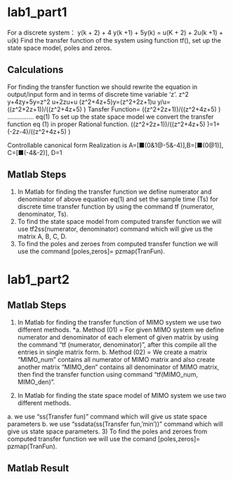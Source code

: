# lab1_part1
For a discrete system：
y(k + 2) + 4 y(k +1) + 5y(k) = u(K + 2) + 2u(k +1) + u(k)
Find the transfer function of the system using function tf(), set up the state space model, poles and zeros.

## Calculations
For finding the transfer function we should rewrite the equation in output/input form
and in terms of discrete time variable ‘z’.
z^2 y+4zy+5y=z^2 u+2zu+u
(z^2+4z+5)y=(z^2+2z+1)u
y/u=  ((z^2+2z+1))/((z^2+4z+5) )
Tansfer Function=  ((z^2+2z+1))/((z^2+4z+5) )    ……………   eq(1)
To set up the state space model we convert the transfer function eq (1) in proper Rational function.
((z^2+2z+1))/((z^2+4z+5) )=1+(-2z-4)/((z^2+4z+5) )

Controllable canonical form Realization is 
A=[■(0&1@-5&-4)],B=[■(0@1)],      C=[■(-4&-2)],       D=1

## Matlab Steps 
1) In Matlab for finding the transfer function we define numerator and denominator of above equation eq(1) and set the sample time (Ts) for discrete time transfer function by using the command tf (numerator, denominator, Ts).
2) To find the state space model from computed transfer function we will use tf2ss(numerator, denominator) command which will give us the matrix A, B, C, D.
3) To find the poles and zeroes from computed transfer function we will use the command [poles,zeros]= pzmap(TranFun).

# lab1_part2

## Matlab Steps 
1.	In Matlab for finding the transfer function of MIMO system we use two different methods.
  *a.	Method (01) = For given MIMO system we define numerator and denominator of each element of given matrix by using the command “tf (numerator, denominator)”, after this compile all the entries in single matrix form.
b.	Method (02) = We create a matrix “MIMO_num” contains all numerator of MIMO matrix and also create another matrix “MIMO_den” contains all denominator of MIMO matrix, then find the transfer function using command “tf(MIMO_num, MIMO_den)”.
2)	In Matlab for finding the state space model of MIMO system we use two different methods.

a.	we use “ss(Transfer fun)” command which will give us state space parameters
b.	we use “ssdata(ss(Transfer fun,’min’))” command which will give us state space parameters.
3)	To find the poles and zeroes from computed transfer function we will use the comand [poles,zeros]= pzmap(TranFun).
## Matlab Result
